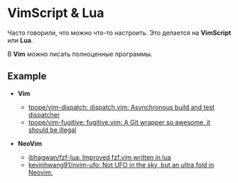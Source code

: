 # VimScript & Lua

Часто говорили, что можно что-то настроить. Это делается на **VimScript** или
**Lua**.

В **Vim** можно писать полноценные программы.

## Example

- **Vim**
  - [tpope/vim-dispatch: dispatch.vim: Asynchronous build and test dispatcher](https://github.com/tpope/vim-dispatch)
  - [tpope/vim-fugitive: fugitive.vim: A Git wrapper so awesome, it should be illegal](https://github.com/tpope/vim-fugitive)

- **NeoVim**
  - [ibhagwan/fzf-lua: Improved fzf.vim written in lua](https://github.com/ibhagwan/fzf-lua)
  - [kevinhwang91/nvim-ufo: Not UFO in the sky, but an ultra fold in Neovim.](https://github.com/kevinhwang91/nvim-ufo)
